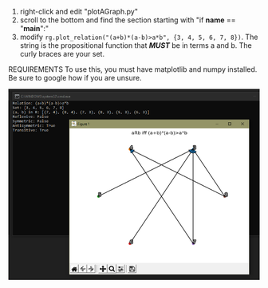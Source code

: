 1) right-click and edit "plotAGraph.py"
2) scroll to the bottom and find the section starting with "if __name__ == "__main__":"
3) modify `rg.plot_relation("(a+b)*(a-b)>a*b", {3, 4, 5, 6, 7, 8})`. The string is the propositional function that ***MUST*** be in terms a and b. The curly braces are your set.

REQUIREMENTS
To use this, you must have matplotlib and numpy installed. Be sure to google how if you are unsure.

![](./Demo.png)
